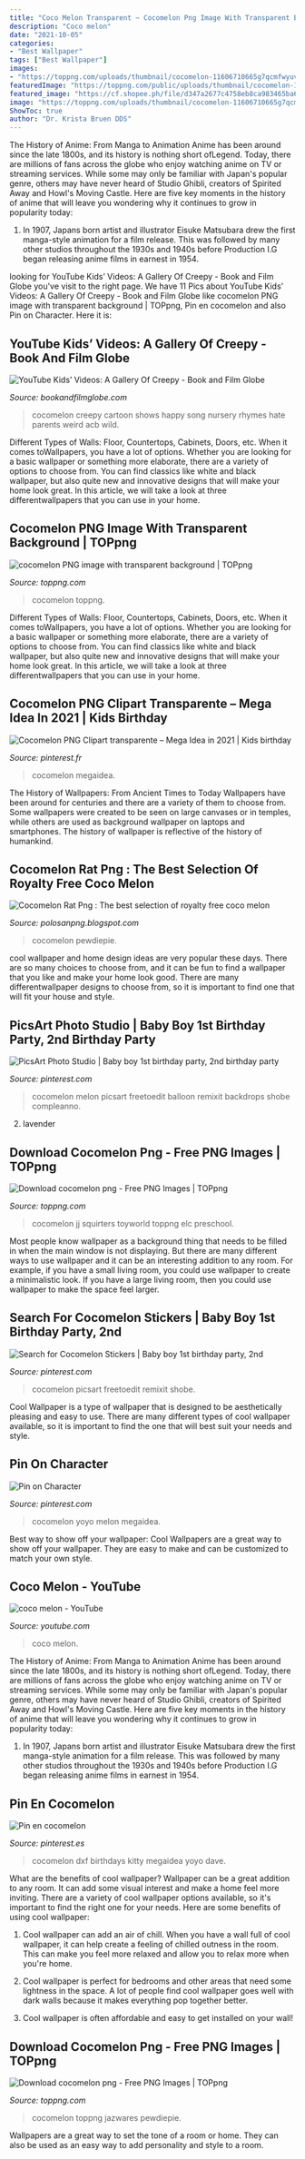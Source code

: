 ```yaml
---
title: "Coco Melon Transparent ~ Cocomelon Png Image With Transparent Background"
description: "Coco melon"
date: "2021-10-05"
categories:
- "Best Wallpaper"
tags: ["Best Wallpaper"]
images:
- "https://toppng.com/uploads/thumbnail/cocomelon-11606710665g7qcmfwyuv.png"
featuredImage: "https://toppng.com/public/uploads/thumbnail/cocomelon-11609413180xzrkdj1onm.png"
featured_image: "https://cf.shopee.ph/file/d347a2677c4758eb8ca983465ba65658_tn"
image: "https://toppng.com/uploads/thumbnail/cocomelon-11606710665g7qcmfwyuv.png"
ShowToc: true
author: "Dr. Krista Bruen DDS"
---
```



The History of Anime: From Manga to Animation
Anime has been around since the late 1800s, and its history is nothing short ofLegend. Today, there are millions of fans across the globe who enjoy watching anime on TV or streaming services. While some may only be familiar with Japan's popular genre, others may have never heard of Studio Ghibli, creators of Spirited Away and Howl's Moving Castle. Here are five key moments in the history of anime that will leave you wondering why it continues to grow in popularity today:
1) In 1907, Japans born artist and illustrator Eisuke Matsubara drew the first manga-style animation for a film release. This was followed by many other studios throughout the 1930s and 1940s before Production I.G began releasing anime films in earnest in 1954.

	

		
looking for YouTube Kids’ Videos: A Gallery Of Creepy - Book and Film Globe you've visit to the right page. We have 11 Pics about YouTube Kids’ Videos: A Gallery Of Creepy - Book and Film Globe like cocomelon PNG image with transparent background | TOPpng, Pin en cocomelon and also Pin on Character. Here it is:
		
    
## YouTube Kids’ Videos: A Gallery Of Creepy - Book And Film Globe

<img loading=lazy src="https://bookandfilmglobe.com/wp-content/uploads/2019/08/cocomelon.jpg" onerror="this.onerror=null;this.src='https://tse3.mm.bing.net/th?id=OIP.m5jz9jmLCTXxxTENPD_4ZgHaEC&amp;pid=15.1';" alt="YouTube Kids’ Videos: A Gallery Of Creepy - Book and Film Globe">

_Source: bookandfilmglobe.com_

>cocomelon creepy cartoon shows happy song nursery rhymes hate parents weird acb wild. 

	

Different Types of Walls: Floor, Countertops, Cabinets, Doors, etc.
When it comes toWallpapers, you have a lot of options. Whether you are looking for a basic wallpaper or something more elaborate, there are a variety of options to choose from. You can find classics like white and black wallpaper, but also quite new and innovative designs that will make your home look great. In this article, we will take a look at three differentwallpapers that you can use in your home.

    
## Cocomelon PNG Image With Transparent Background | TOPpng

<img loading=lazy src="https://toppng.com/uploads/thumbnail/cocomelon-11606710665g7qcmfwyuv.png" onerror="this.onerror=null;this.src='https://tse3.mm.bing.net/th?id=OIP.b1lIlh8quywKM0izvInBggAAAA&amp;pid=15.1';" alt="cocomelon PNG image with transparent background | TOPpng">

_Source: toppng.com_

>cocomelon toppng. 

	

Different Types of Walls: Floor, Countertops, Cabinets, Doors, etc.
When it comes toWallpapers, you have a lot of options. Whether you are looking for a basic wallpaper or something more elaborate, there are a variety of options to choose from. You can find classics like white and black wallpaper, but also quite new and innovative designs that will make your home look great. In this article, we will take a look at three differentwallpapers that you can use in your home.

    
## Cocomelon PNG Clipart Transparente – Mega Idea In 2021 | Kids Birthday

<img loading=lazy src="https://i.pinimg.com/736x/47/fa/71/47fa71d9fef22e0498b226b1044179d5.jpg" onerror="this.onerror=null;this.src='https://tse2.mm.bing.net/th?id=OIP.U56PPOvckQGkwM_HcsRp5wHaH1&amp;pid=15.1';" alt="Cocomelon PNG Clipart transparente – Mega Idea in 2021 | Kids birthday">

_Source: pinterest.fr_

>cocomelon megaidea. 

	

The History of Wallpapers: From Ancient Times to Today
Wallpapers have been around for centuries and there are a variety of them to choose from. Some wallpapers were created to be seen on large canvases or in temples, while others are used as background wallpaper on laptops and smartphones. The history of wallpaper is reflective of the history of humankind.

    
## Cocomelon Rat Png : The Best Selection Of Royalty Free Coco Melon

<img loading=lazy src="https://cf.shopee.ph/file/d347a2677c4758eb8ca983465ba65658_tn" onerror="this.onerror=null;this.src='https://tse1.mm.bing.net/th?id=OIP.-tTxFC6DuaxJs-EFDjHhxQAAAA&amp;pid=15.1';" alt="Cocomelon Rat Png : The best selection of royalty free coco melon">

_Source: polosanpng.blogspot.com_

>cocomelon pewdiepie. 

	

cool wallpaper and home design ideas are very popular these days. There are so many choices to choose from, and it can be fun to find a wallpaper that you like and make your home look good. There are many differentwallpaper designs to choose from, so it is important to find one that will fit your house and style.

    
## PicsArt Photo Studio | Baby Boy 1st Birthday Party, 2nd Birthday Party

<img loading=lazy src="https://i.pinimg.com/736x/15/fe/bb/15febb7e98bc86b63eb51e89ab160838.jpg" onerror="this.onerror=null;this.src='https://tse3.mm.bing.net/th?id=OIP.dQqnmhtNryw-kKLr1Un_hwHaCv&amp;pid=15.1';" alt="PicsArt Photo Studio | Baby boy 1st birthday party, 2nd birthday party">

_Source: pinterest.com_

>cocomelon melon picsart freetoedit balloon remixit backdrops shobe compleanno. 

	

2. lavender 

    
## Download Cocomelon Png - Free PNG Images | TOPpng

<img loading=lazy src="https://toppng.com/public/uploads/preview/cocomelon-11609413459vdaum3tnlg.png" onerror="this.onerror=null;this.src='https://tse3.mm.bing.net/th?id=OIP.b8Io9limrf8Yj4C2S-UJsgHaHk&amp;pid=15.1';" alt="Download cocomelon png - Free PNG Images | TOPpng">

_Source: toppng.com_

>cocomelon jj squirters toyworld toppng elc preschool. 

	

Most people know wallpaper as a background thing that needs to be filled in when the main window is not displaying. But there are many different ways to use wallpaper and it can be an interesting addition to any room. For example, if you have a small living room, you could use wallpaper to create a minimalistic look. If you have a large living room, then you could use wallpaper to make the space feel larger.

    
## Search For Cocomelon Stickers | Baby Boy 1st Birthday Party, 2nd

<img loading=lazy src="https://i.pinimg.com/originals/26/d4/94/26d49444b4576e88cab27e364f8c37a1.png" onerror="this.onerror=null;this.src='https://tse1.mm.bing.net/th?id=OIP.6QEuyVw8iFI7nGnHZWdw4QHaCv&amp;pid=15.1';" alt="Search for Cocomelon Stickers | Baby boy 1st birthday party, 2nd">

_Source: pinterest.com_

>cocomelon picsart freetoedit remixit shobe. 

	

Cool Wallpaper is a type of wallpaper that is designed to be aesthetically pleasing and easy to use. There are many different types of cool wallpaper available, so it is important to find the one that will best suit your needs and style.

    
## Pin On Character

<img loading=lazy src="https://i.pinimg.com/736x/73/59/f2/7359f25ae76f7649b08cf2f705ba5473.jpg" onerror="this.onerror=null;this.src='https://tse1.mm.bing.net/th?id=OIP.191vtEZJkYZ9fbMwxLBd-gHaJb&amp;pid=15.1';" alt="Pin on Character">

_Source: pinterest.com_

>cocomelon yoyo melon megaidea. 

	

Best way to show off your wallpaper:
Cool Wallpapers are a great way to show off your wallpaper. They are easy to make and can be customized to match your own style.

    
## Coco Melon - YouTube

<img loading=lazy src="https://i.ytimg.com/vi/jxjRTBQofvM/maxresdefault.jpg" onerror="this.onerror=null;this.src='https://tse4.mm.bing.net/th?id=OIP.JC9MFc6tmCoJYowcerffhAHaEK&amp;pid=15.1';" alt="coco melon - YouTube">

_Source: youtube.com_

>coco melon. 

	

The History of Anime: From Manga to Animation
Anime has been around since the late 1800s, and its history is nothing short ofLegend. Today, there are millions of fans across the globe who enjoy watching anime on TV or streaming services. While some may only be familiar with Japan's popular genre, others may have never heard of Studio Ghibli, creators of Spirited Away and Howl's Moving Castle. Here are five key moments in the history of anime that will leave you wondering why it continues to grow in popularity today:
1) In 1907, Japans born artist and illustrator Eisuke Matsubara drew the first manga-style animation for a film release. This was followed by many other studios throughout the 1930s and 1940s before Production I.G began releasing anime films in earnest in 1954.

    
## Pin En Cocomelon

<img loading=lazy src="https://i.pinimg.com/736x/e7/5f/0a/e75f0ac5718f3e4fd1a1f88036980eb9.jpg" onerror="this.onerror=null;this.src='https://tse1.mm.bing.net/th?id=OIP.hXH1Z7Ivx5IWa7W5x6FqbAHaIV&amp;pid=15.1';" alt="Pin en cocomelon">

_Source: pinterest.es_

>cocomelon dxf birthdays kitty megaidea yoyo dave. 

	

What are the benefits of cool wallpaper?
Wallpaper can be a great addition to any room. It can add some visual interest and make a home feel more inviting. There are a variety of cool wallpaper options available, so it's important to find the right one for your needs. Here are some benefits of using cool wallpaper: 
1. Cool wallpaper can add an air of chill. When you have a wall full of cool wallpaper, it can help create a feeling of chilled outness in the room. This can make you feel more relaxed and allow you to relax more when you're home. 

2. Cool wallpaper is perfect for bedrooms and other areas that need some lightness in the space. A lot of people find cool wallpaper goes well with dark walls because it makes everything pop together better. 

3. Cool wallpaper is often affordable and easy to get installed on your wall!

    
## Download Cocomelon Png - Free PNG Images | TOPpng

<img loading=lazy src="https://toppng.com/public/uploads/thumbnail/cocomelon-11609413180xzrkdj1onm.png" onerror="this.onerror=null;this.src='https://tse2.mm.bing.net/th?id=OIP.N3dtAtidAelgdgfIxmb4WwAAAA&amp;pid=15.1';" alt="Download cocomelon png - Free PNG Images | TOPpng">

_Source: toppng.com_

>cocomelon toppng jazwares pewdiepie. 

	

Wallpapers are a great way to set the tone of a room or home. They can also be used as an easy way to add personality and style to a room.

